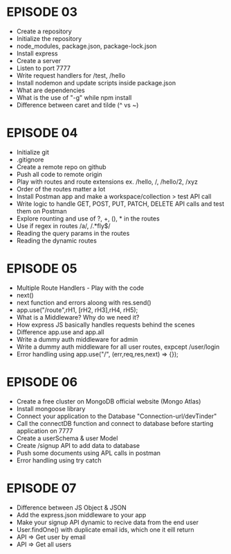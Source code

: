 # EPISODE 03

- Create a repository
- Initialize the repository
- node_modules, package.json, package-lock.json
- Install express
- Create a server
- Listen to port 7777
- Write request handlers for /test, /hello
- Install nodemon and update scripts inside package.json
- What are dependencies
- What is the use of "-g" while npm install
- Difference between caret and tilde (^ vs ~)

# EPISODE 04

- Initialize git
- .gitignore
- Create a remote repo on github
- Push all code to remote origin
- Play with routes and route extensions ex. /hello, /, /hello/2, /xyz
- Order of the routes matter a lot
- Install Postman app and make a workspace/collection > test API call
- Write logic to handle GET, POST, PUT, PATCH, DELETE API calls and test them on Postman
- Explore rounting and use of ?, +, (), \* in the routes
- Use if regex in routes /a/, /.\*fly$/
- Reading the query params in the routes
- Reading the dynamic routes

# EPISODE 05

- Multiple Route Handlers - Play with the code
- next()
- next function and errors aloong with res.send()
- app.use("/route",rH1, [rH2, rH3],rH4, rH5);
- What is a Middleware? Why do we need it?
- How express JS basically handles requests behind the scenes
- Difference app.use and app.all
- Write a dummy auth middleware for admin
- Write a dummy auth middleware for all user routes, expcept /user/login
- Error handling using app.use("/", (err,req,res,next) => {});

# EPISODE 06

- Create a free cluster on MongoDB official website (Mongo Atlas)
- Install mongoose library
- Connect your application to the Database "Connection-url/devTinder"
- Call the connectDB function and connect to database before starting application on 7777
- Create a userSchema & user Model
- Create /signup API to add data to database
- Push some documents using APL calls in postman
- Error handling using try catch

# EPISODE 07

- Difference between JS Object & JSON
- Add the express.json middleware to your app
- Make your signup API dynamic to recive data from the end user
- User.findOne() with duplicate email ids, which one it eill return
- API => Get user by email
- API => Get all users
